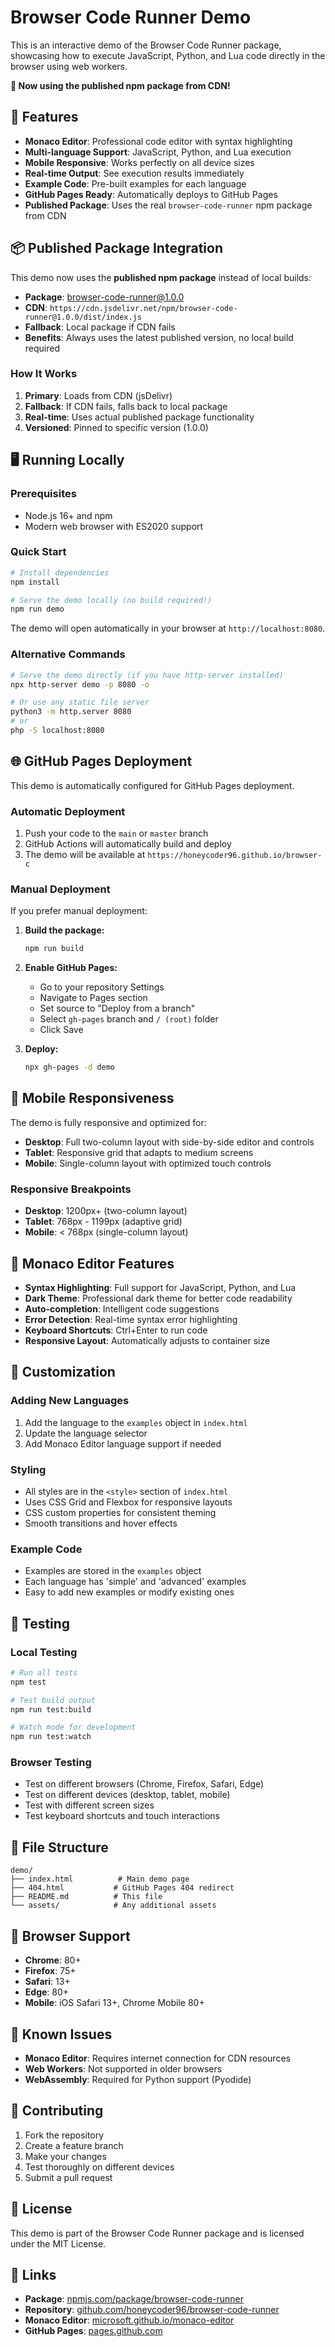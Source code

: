 # Browser Code Runner Demo

This is an interactive demo of the Browser Code Runner package, showcasing how to execute JavaScript, Python, and Lua code directly in the browser using web workers.

**🎉 Now using the published npm package from CDN!**

## 🚀 Features

- **Monaco Editor**: Professional code editor with syntax highlighting
- **Multi-language Support**: JavaScript, Python, and Lua execution
- **Mobile Responsive**: Works perfectly on all device sizes
- **Real-time Output**: See execution results immediately
- **Example Code**: Pre-built examples for each language
- **GitHub Pages Ready**: Automatically deploys to GitHub Pages
- **Published Package**: Uses the real `browser-code-runner` npm package from CDN

## 📦 Published Package Integration

This demo now uses the **published npm package** instead of local builds:

- **Package**: [browser-code-runner@1.0.0](https://www.npmjs.com/package/browser-code-runner)
- **CDN**: `https://cdn.jsdelivr.net/npm/browser-code-runner@1.0.0/dist/index.js`
- **Fallback**: Local package if CDN fails
- **Benefits**: Always uses the latest published version, no local build required

### How It Works
1. **Primary**: Loads from CDN (jsDelivr)
2. **Fallback**: If CDN fails, falls back to local package
3. **Real-time**: Uses actual published package functionality
4. **Versioned**: Pinned to specific version (1.0.0)

## 🖥️ Running Locally

### Prerequisites
- Node.js 16+ and npm
- Modern web browser with ES2020 support

### Quick Start
```bash
# Install dependencies
npm install

# Serve the demo locally (no build required!)
npm run demo
```

The demo will open automatically in your browser at `http://localhost:8080`.

### Alternative Commands
```bash
# Serve the demo directly (if you have http-server installed)
npx http-server demo -p 8080 -o

# Or use any static file server
python3 -m http.server 8080
# or
php -S localhost:8080
```

## 🌐 GitHub Pages Deployment

This demo is automatically configured for GitHub Pages deployment.

### Automatic Deployment
1. Push your code to the `main` or `master` branch
2. GitHub Actions will automatically build and deploy
3. The demo will be available at `https://honeycoder96.github.io/browser-c`

### Manual Deployment
If you prefer manual deployment:

1. **Build the package:**
   ```bash
   npm run build
   ```

2. **Enable GitHub Pages:**
   - Go to your repository Settings
   - Navigate to Pages section
   - Set source to "Deploy from a branch"
   - Select `gh-pages` branch and `/ (root)` folder
   - Click Save

3. **Deploy:**
   ```bash
   npx gh-pages -d demo
   ```

## 📱 Mobile Responsiveness

The demo is fully responsive and optimized for:
- **Desktop**: Full two-column layout with side-by-side editor and controls
- **Tablet**: Responsive grid that adapts to medium screens
- **Mobile**: Single-column layout with optimized touch controls

### Responsive Breakpoints
- **Desktop**: 1200px+ (two-column layout)
- **Tablet**: 768px - 1199px (adaptive grid)
- **Mobile**: < 768px (single-column layout)

## 🎨 Monaco Editor Features

- **Syntax Highlighting**: Full support for JavaScript, Python, and Lua
- **Dark Theme**: Professional dark theme for better code readability
- **Auto-completion**: Intelligent code suggestions
- **Error Detection**: Real-time syntax error highlighting
- **Keyboard Shortcuts**: Ctrl+Enter to run code
- **Responsive Layout**: Automatically adjusts to container size

## 🔧 Customization

### Adding New Languages
1. Add the language to the `examples` object in `index.html`
2. Update the language selector
3. Add Monaco Editor language support if needed

### Styling
- All styles are in the `<style>` section of `index.html`
- Uses CSS Grid and Flexbox for responsive layouts
- CSS custom properties for consistent theming
- Smooth transitions and hover effects

### Example Code
- Examples are stored in the `examples` object
- Each language has 'simple' and 'advanced' examples
- Easy to add new examples or modify existing ones

## 🧪 Testing

### Local Testing
```bash
# Run all tests
npm test

# Test build output
npm run test:build

# Watch mode for development
npm run test:watch
```

### Browser Testing
- Test on different browsers (Chrome, Firefox, Safari, Edge)
- Test on different devices (desktop, tablet, mobile)
- Test with different screen sizes
- Test keyboard shortcuts and touch interactions

## 📁 File Structure

```
demo/
├── index.html          # Main demo page
├── 404.html           # GitHub Pages 404 redirect
├── README.md          # This file
└── assets/            # Any additional assets
```

## 🌟 Browser Support

- **Chrome**: 80+
- **Firefox**: 75+
- **Safari**: 13+
- **Edge**: 80+
- **Mobile**: iOS Safari 13+, Chrome Mobile 80+

## 🚨 Known Issues

- **Monaco Editor**: Requires internet connection for CDN resources
- **Web Workers**: Not supported in older browsers
- **WebAssembly**: Required for Python support (Pyodide)

## 🤝 Contributing

1. Fork the repository
2. Create a feature branch
3. Make your changes
4. Test thoroughly on different devices
5. Submit a pull request

## 📄 License

This demo is part of the Browser Code Runner package and is licensed under the MIT License.

## 🔗 Links

- **Package**: [npmjs.com/package/browser-code-runner](https://npmjs.com/package/browser-code-runner)
- **Repository**: [github.com/honeycoder96/browser-code-runner](https://github.com/honeycoder96/browser-code-runner)
- **Monaco Editor**: [microsoft.github.io/monaco-editor](https://microsoft.github.io/monaco-editor)
- **GitHub Pages**: [pages.github.com](https://pages.github.com) 